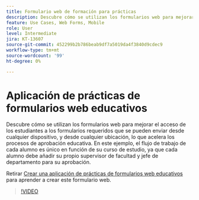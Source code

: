 ```yaml
---
title: Formulario web de formación para prácticas
description: Descubre cómo se utilizan los formularios web para mejorar el acceso de los estudiantes a los formularios necesarios
feature: Use Cases, Web Forms, Mobile
role: User
level: Intermediate
jira: KT-13607
source-git-commit: 452299b2b786beab9df7a5019da4f3840d9cdec9
workflow-type: tm+mt
source-wordcount: '99'
ht-degree: 0%

---
```


# Aplicación de prácticas de formularios web educativos

Descubre cómo se utilizan los formularios web para mejorar el acceso de los estudiantes a los formularios requeridos que se pueden enviar desde cualquier dispositivo, y desde cualquier ubicación, lo que acelera los procesos de aprobación educativa. En este ejemplo, el flujo de trabajo de cada alumno es único en función de su curso de estudio, ya que cada alumno debe añadir su propio supervisor de facultad y jefe de departamento para su aprobación.

Retirar [Crear una aplicación de prácticas de formularios web educativos](usecase-edu-intern-create.md) para aprender a crear este formulario web.

>[!VIDEO](https://video.tv.adobe.com/v/3421773?quality=12&learn=on&hidetitle=true)
